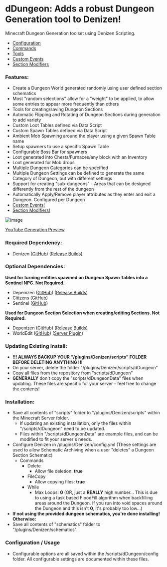 # dDungeon: Adds a robust Dungeon Generation tool to Denizen!
Minecraft Dungeon Generation toolset using Denizen Scripting.

* [Configuration](/docs/configuration.md)
* [Commands](/docs/commands.md)
* [Tools](/docs/tools.md)
* [Custom Events](/docs/customEvents.md)
* [Section Modifiers](/docs/standardSectionModifiers.md)

### Features:
* Create a Dungeon World generated randomly using user defined section schematics
* Most "random selections" allow for a "weight" to be applied, to allow some entries to appear more frequently than others
* Tools for creating/saving Dungeon Sections
* Automatic Flipping and Rotating of Dungeon Sections during generation to add variety
* Custom Loot Tables defined via Data Script
* Custom Spawn Tables defined via Data Script
* Ambient Mob Spawning around the player using a given Spawn Table name
* Setup spawners to use a specific Spawn Table
* Configurable Boss Bar for spawners
* Loot generated into Chests/Furnaces/any block with an Inventory
* Loot generated for Mob drops
* Multiple Dungeon Categories can be specified
* Multiple Dungeon Settings can be defined to generate the same Category of Dungeon, but with different settings
* Support for creating "sub-dungeons" - Areas that can be designed differently from the rest of the dungeon
* Automatically Apply/Remove player attributes as they enter and exit a Dungeon. Configured per Dungeon
* [Custom Events!](docs/customEvents.md)
* [Section Modifiers!](docs/standardSectionModifiers.md)

![image](https://github.com/kitkatod/dDungeon/assets/100255227/302db807-985f-4996-976b-8f2540bb184d)

[YouTube Generation Preview](https://youtu.be/4291zh7caW4)

### Required Dependency:
- Denizen ([GitHub](https://github.com/DenizenScript/Denizen)) ([Release Builds](https://ci.citizensnpcs.co/job/Denizen/))

### Optional Dependencies:
**Used for turning entities spawned on Dungeon Spawn Tables into a Sentinel NPC. Not Required.**
- Depenizen ([GitHub](https://github.com/DenizenScript/Depenizen)) ([Release Builds](https://ci.citizensnpcs.co/job/Depenizen/))
- Citizens ([GitHub](https://github.com/CitizensDev/Citizens2))
- Sentinel ([GitHub](https://github.com/mcmonkeyprojects/Sentinel))

**Used for Dungeon Section Selection when creating/editing Sections. Not Required.**
- Depenizen ([GitHub](https://github.com/DenizenScript/Depenizen)) ([Release Builds](https://ci.citizensnpcs.co/job/Depenizen/))
- WorldEdit ([GitHub](https://github.com/EngineHub/WorldEdit)) ([Server Plugin](https://dev.bukkit.org/projects/worldedit))

### Updating Existing Install:
- **!!! ALWAYS BACKUP YOUR "/plugins/Denizen/scripts" FOLDER BEFORE DELETING ANYTHING !!!**
- On your server, delete the folder "/plugins/Denizen/scripts/dDungeon"
- Copy all files from the repository from "scripts/dDungeon"
- **GENERALLY** don't copy the "scripts/dDungeonData" files when updating. These files are specific for your server - feel free to change the contents!

### Installation:
- Save all contents of "scripts" folder to "/plugins/Denizen/scripts" within the Minecraft Server folder.
  - If updating an existing installation, only the files within "/scripts/dDungeon" need to be updated.
  - Files within "/scripts/dDungeonData" are example files, and can be modified to fit your server's needs.
- Configure Denizen in /plugins/Denizen/config.yml (These settings are used to allow Schematic Archiving when a user "deletes" a Dungeon Section Schematic)
  - Commands
    - Delete
      - Allow file deletion: **true**
    - FileCopy
      - Allow copying files: **true**
    - While
      - Max Loops: **0** (OR, just a **REALLY** high number... This is due to using a task based FloodFill algorithm when backfilling areas around the Dungeon. If you run into void spaces around the Dungeon and this isn't **0**, it's probably too low...)
- **If not using the provided dungeon schematics, you're done installing! Otherwise:**
-  Save all contents of "schematics" folder to "/plugins/Denizen/schematics".


### Configuration / Usage
- Configurable options are all saved within the /scripts/dDungeon/config folder. All configurable settings are documented within these files.